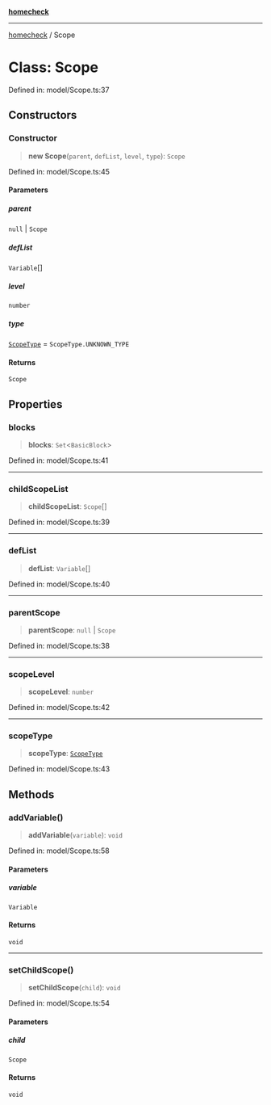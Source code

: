 [**homecheck**](../README.md)

***

[homecheck](../globals.md) / Scope

# Class: Scope

Defined in: model/Scope.ts:37

## Constructors

### Constructor

> **new Scope**(`parent`, `defList`, `level`, `type`): `Scope`

Defined in: model/Scope.ts:45

#### Parameters

##### parent

`null` | `Scope`

##### defList

`Variable`[]

##### level

`number`

##### type

[`ScopeType`](../enumerations/ScopeType.md) = `ScopeType.UNKNOWN_TYPE`

#### Returns

`Scope`

## Properties

### blocks

> **blocks**: `Set`\<`BasicBlock`\>

Defined in: model/Scope.ts:41

***

### childScopeList

> **childScopeList**: `Scope`[]

Defined in: model/Scope.ts:39

***

### defList

> **defList**: `Variable`[]

Defined in: model/Scope.ts:40

***

### parentScope

> **parentScope**: `null` \| `Scope`

Defined in: model/Scope.ts:38

***

### scopeLevel

> **scopeLevel**: `number`

Defined in: model/Scope.ts:42

***

### scopeType

> **scopeType**: [`ScopeType`](../enumerations/ScopeType.md)

Defined in: model/Scope.ts:43

## Methods

### addVariable()

> **addVariable**(`variable`): `void`

Defined in: model/Scope.ts:58

#### Parameters

##### variable

`Variable`

#### Returns

`void`

***

### setChildScope()

> **setChildScope**(`child`): `void`

Defined in: model/Scope.ts:54

#### Parameters

##### child

`Scope`

#### Returns

`void`
